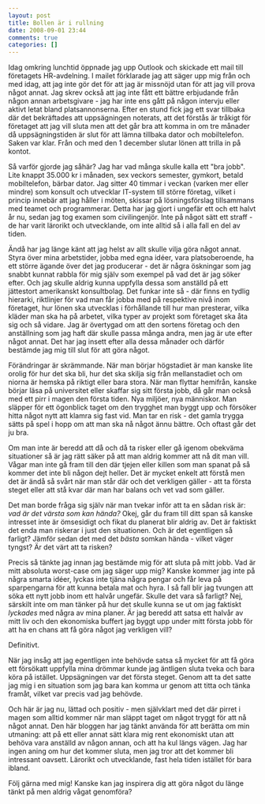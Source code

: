 ```yaml
---
layout: post
title: Bollen är i rullning
date: 2008-09-01 23:44
comments: true
categories: []
---
```

Idag omkring lunchtid öppnade jag upp Outlook och skickade ett mail till företagets HR-avdelning. I mailet förklarade jag att säger upp mig från och med idag, att jag inte gör det för att jag är missnöjd utan för att jag vill prova något annat. Jag skrev också att jag inte fått ett bättre erbjudande från någon annan arbetsgivare - jag har inte ens gått på någon intervju eller aktivt letat bland platsannonserna. Efter en stund fick jag ett svar tillbaka där det bekräftades att uppsägningen noterats, att det förstås är tråkigt för företaget att jag vill sluta men att det går bra att komma in om tre månader då uppsägningstiden är slut för att lämna tillbaka dator och mobiltelefon. Saken var klar. Från och med den 1 december slutar lönen att trilla in på kontot.

Så varför gjorde jag såhär? Jag har vad många skulle kalla ett "bra jobb". Lite knappt 35.000 kr i månaden, sex veckors semester, gymkort, betald mobiltelefon, bärbar dator. Jag sitter 40 timmar i veckan (varken mer eller mindre) som konsult och utvecklar IT-system till större företag, vilket i princip innebär att jag håller i möten, skissar på lösningsförslag tillsammans med teamet och programmerar. Detta har jag gjort i ungefär ett och ett halvt år nu, sedan jag tog examen som civilingenjör. Inte på något sätt ett straff - de har varit lärorikt och utvecklande, om inte alltid så i alla fall en del av tiden.

Ändå har jag länge känt att jag helst av allt skulle vilja göra något annat. Styra över mina arbetstider, jobba med egna idéer, vara platsoberoende, ha ett större ägande över det jag producerar - det är några öskningar som jag snabbt kunnat rabbla för mig själv som exempel på vad det är jag söker efter. Och jag skulle aldrig kunna uppfylla dessa som anställd på ett jättestort amerikanskt konsultbolag. Det funkar inte så - där finns en tydlig hierarki, riktlinjer för vad man får jobba med på respektive nivå inom företaget, hur lönen ska utvecklas i förhållande till hur man presterar, vilka kläder man ska ha på arbetet, vilka typer av projekt som företaget ska åta sig och så vidare. Jag är övertygad om att den sortens företag och den anställning som jag haft där skulle passa många andra, men jag är ute efter något annat. Det har jag insett efter alla dessa månader och därför bestämde jag mig till slut för att göra något.

Förändringar är skrämmande. När man börjar högstadiet är man kanske lite orolig för hur det ska bli, hur det ska skilja sig från mellanstadiet och om niorna är hemska på riktigt eller bara stora. När man flyttar hemifrån, kanske börjar läsa på universitet eller skaffar sig sitt första jobb, då går man också med ett pirr i magen den första tiden. Nya miljöer, nya människor. Man släpper för ett ögonblick taget om den trygghet man byggt upp och försöker hitta något nytt att klamra sig fast vid. Man tar en risk - det gamla trygga sätts på spel i hopp om att man ska nå något ännu bättre. Och oftast går det ju bra.

Om man inte är beredd att då och då ta risker eller gå igenom obekväma situationer så är jag rätt säker på att man aldrig kommer att nå dit man vill. Vågar man inte gå fram till den där tjejen eller killen som man spanat på så kommer det inte bli någon dejt heller. Det är mycket enkelt att förstå men det är ändå så svårt när man står där och det verkligen gäller - att ta första steget eller att stå kvar där man har balans och vet vad som gäller.

Det man borde fråga sig själv när man tvekar inför att ta en sådan risk är: <em>vad är det värsta som kan hända?</em> Okej, går du fram till ditt span så kanske intresset inte är ömsesidigt och fikat du planerat blir aldrig av. Det är faktiskt det enda man riskerar i just den situationen. Och är det egentligen så farligt? Jämför sedan det med det <em>bästa </em>somkan hända - vilket väger tyngst? Är det värt att ta risken?

Precis så tänkte jag innan jag bestämde mig för att sluta på mitt jobb. Vad är mitt absoluta worst-case om jag säger upp mig? Kanske kommer jag inte på några smarta idéer, lyckas inte tjäna några pengar och får leva på sparpengarna för att kunna betala mat och hyra. I så fall blir jag tvungen att söka ett nytt jobb inom ett halvår ungefär. Skulle det vara så farligt? Nej, särskilt inte om man tänker på hur det skulle kunna se ut om jag faktiskt <em>lyckades </em>med några av mina planer. Är jag beredd att satsa ett halvår av mitt liv och den ekonomiska buffert jag byggt upp under mitt första jobb för att ha en chans att få göra något jag verkligen vill?

Definitivt.

När jag insåg att jag egentligen inte behövde satsa så mycket för att få göra ett försökatt uppfylla mina drömmar kunde jag äntligen sluta tveka och bara köra på istället. Uppsägningen var det första steget. Genom att ta det satte jag mig i en situation som jag bara kan komma ur genom att titta och tänka framåt, vilket var precis vad jag behövde.

Och här är jag nu, lättad och positiv - men självklart med det där pirret i magen som alltid kommer när man släppt taget om något tryggt för att nå något annat. Den här bloggen har jag tänkt använda för att berätta om min utmaning: att på ett eller annat sätt klara mig rent ekonomiskt utan att behöva vara anställd av någon annan, och att ha kul längs vägen. Jag har ingen aning om hur det kommer sluta, men jag tror att det kommer bli intressant oavsett. Lärorikt och utvecklande, fast hela tiden istället för bara ibland.

Följ gärna med mig! Kanske kan jag inspirera dig att göra något du länge tänkt på men aldrig vågat genomföra?
